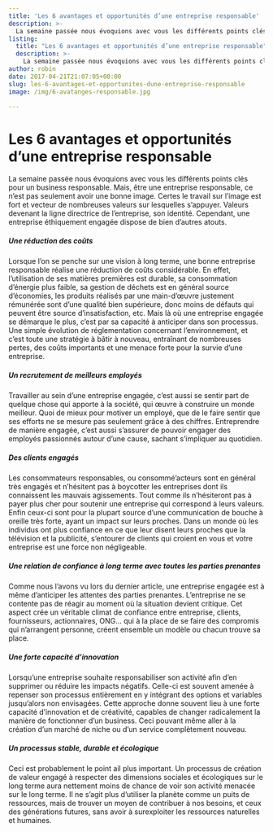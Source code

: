 ```yaml
---
title: 'Les 6 avantages et opportunités d’une entreprise responsable'
description: >-
  La semaine passée nous évoquions avec vous les différents points clés pour un business responsable. Mais, être une entreprise responsable, ce n’est pas seulement avoir une bonne image. Certes le travail sur l’image est fort et vecteur de nombreuses valeurs sur lesquelles s’appuyer. Valeurs devenant la ligne directrice de l’entreprise, son identité. Cependant, une entreprise éthiquement engagée dispose de bien d’autres atouts.
listing:
  title: "Les 6 avantages et opportunités d’une entreprise responsable"
  description: >-
    La semaine passée nous évoquions avec vous les différents points clés pour un business responsable. Mais, être une entreprise responsable, ce n’est pas seulement avoir une bonne image. Certes le travail sur l’image est fort et vecteur de nombreuses valeurs sur lesquelles s’appuyer. Valeurs devenant la ligne directrice de l’entreprise, son identité. Cependant, une entreprise éthiquement engagée dispose de bien d’autres atouts.
author: robin
date: 2017-04-21T21:07:05+00:00
slug: les-6-avantages-et-opportunites-dune-entreprise-responsable
image: /img/6-avatanges-responsable.jpg

---
```

# Les 6 avantages et opportunités d’une entreprise responsable

La semaine passée nous évoquions avec vous les différents points clés pour un business responsable. Mais, être une entreprise responsable, ce n’est pas seulement avoir une bonne image. Certes le travail sur l’image est fort et vecteur de nombreuses valeurs sur lesquelles s’appuyer. Valeurs devenant la ligne directrice de l’entreprise, son identité. Cependant, une entreprise éthiquement engagée dispose de bien d’autres atouts.

##### Une réduction des coûts

Lorsque l’on se penche sur une vision à long terme, une bonne entreprise responsable réalise une réduction de coûts considérable. En effet, l’utilisation de ses matières premières est durable, sa consommation d’énergie plus faible, sa gestion de déchets est en général source d’économies, les produits réalisés par une main-d’œuvre justement rémunérée sont d’une qualité bien supérieure, donc moins de défauts qui peuvent être source d’insatisfaction, etc. Mais là où une entreprise engagée se démarque le plus, c’est par sa capacité à anticiper dans son processus. Une simple évolution de réglementation concernant l’environnement, et c’est toute une stratégie à bâtir à nouveau, entraînant de nombreuses pertes, des coûts importants et une menace forte pour la survie d’une entreprise.

##### Un recrutement de meilleurs employés

Travailler au sein d’une entreprise engagée, c’est aussi se sentir part de quelque chose qui apporte à la société, qui œuvre à construire un monde meilleur. Quoi de mieux pour motiver un employé, que de le faire sentir que ses efforts ne se mesure pas seulement grâce à des chiffres. Entreprendre de manière engagée, c’est aussi s’assurer de pouvoir engager des employés passionnés autour d’une cause, sachant s’impliquer au quotidien.

##### Des clients engagés

Les consommateurs responsables, ou consommé’acteurs sont en général très engagés et n’hésitent pas à boycotter les entreprises dont ils connaissent les mauvais agissements. Tout comme ils n’hésiteront pas à payer plus cher pour soutenir une entreprise qui correspond à leurs valeurs. Enfin ceux-ci sont pour la plupart source d’une communication de bouche à oreille très forte, ayant un impact sur leurs proches. Dans un monde où les individus ont plus confiance en ce que leur disent leurs proches que la télévision et la publicité, s’entourer de clients qui croient en vous et votre entreprise est une force non négligeable.

##### Une relation de confiance à long terme avec toutes les parties prenantes

Comme nous l’avons vu lors du dernier article, une entreprise engagée est à même d’anticiper les attentes des parties prenantes. L’entreprise ne se contente pas de réagir au moment où la situation devient critique. Cet aspect crée un véritable climat de confiance entre entreprise, clients, fournisseurs, actionnaires, ONG… qui à la place de se faire des compromis qui n’arrangent personne, créent ensemble un modèle ou chacun trouve sa place.

##### Une forte capacité d’innovation

Lorsqu’une entreprise souhaite responsabiliser son activité afin d’en supprimer ou réduire les impacts négatifs. Celle-ci est souvent amenée à repenser son processus entièrement en y intégrant des options et variables jusqu’alors non envisagées. Cette approche donne souvent lieu à une forte capacité d’innovation et de créativité, capables de changer radicalement la manière de fonctionner d’un business. Ceci pouvant même aller à la création d’un marché de niche ou d’un service complètement nouveau.

##### Un processus stable, durable et écologique

Ceci est probablement le point ail plus important. Un processus de création de valeur engagé à respecter des dimensions sociales et écologiques sur le long terme aura nettement moins de chance de voir son activité menacée sur le long terme. Il ne s’agit plus d’utiliser la planète comme un puits de ressources, mais de trouver un moyen de contribuer à nos besoins, et ceux des générations futures, sans avoir à surexploiter les ressources naturelles et humaines.
